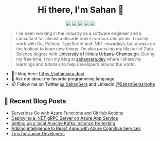 <h1 align="center"> Hi there, I'm Sahan 👋 </h1>

<p align="center"> 
 <a href="https://twitter.com/_SahanSera" alt="sahan serasinghe's twitter">
   <img src="https://img.shields.io/badge/-@_SahanSera-%231DA1F2?style=flat-square&logo=twitter&logoColor=ffffff" />
 </a>
 <a href="https://github.com/sahansera" alt="sahan serasinghe's github">
   <img src="https://img.shields.io/badge/-@sahansera-%23181717?style=flat-square&logo=github" />
 </a>
 <a href="https://www.linkedin.com/in/sahanserasinghe" alt="sahan serasinghe's linkedin">
   <img src="https://img.shields.io/badge/-sahanserasinghe-blue?style=flat-square&logo=Linkedin&logoColor=white&link=https://www.linkedin.com/in/sahanserasinghe" />
 </a>
 <a href="https://sahansera.dev" alt="sahan serasinghe's blog">
   <img src="https://img.shields.io/badge/sahansera-FFA500?style=flat-square&logo=rss&logoColor=white" />
 </a>
 <a>
   <img src="https://komarev.com/ghpvc/?username=sahansera&color=ff69b4&style=flat-square" />
 </a>
</p>

> I've been working in the industry as a software engineer and a consultant for almost a decade now in various deciplines. I mainly work with Go, Python, TypeScript and .NET nowadays, but always on the lookout to learn new things. I’m also pursuing my Master of Data Science degree with [University of Illinois Urbana-Champaign](https://cs.illinois.edu/). During my free time, I run my blog at [sahansera.dev](https://sahansera.dev/) where I share my learnings and tutorials to help developers around the world.

- 📝 I blog here: https://sahansera.dev/
- 💬  Ask me about my favorite programming language
- 📫 Follow me on Twitter [@_SahanSera](https://twitter.com/_SahanSera) and LinkedIn [@SahanSerasinghe](https://www.linkedin.com/in/sahanserasinghe/)

## 📙 Recent Blog Posts
<!--START_SECTION:feed-->
* [Serverless Go with Azure Functions and GitHub Actions](https:&#x2F;&#x2F;sahansera.dev&#x2F;serverless-go-with-azure-functions-github-actions&#x2F;)
* [Deploying a .NET gRPC Server on Azure App Service](https:&#x2F;&#x2F;sahansera.dev&#x2F;deploying-dotnet-grpc-service-azure-app-services&#x2F;)
* [Setting up a local Apache Kafka instance for testing](https:&#x2F;&#x2F;sahansera.dev&#x2F;setting-up-kafka-locally-for-testing&#x2F;)
* [Adding intelligence to React Apps with Azure Cognitive Services](https:&#x2F;&#x2F;sahansera.dev&#x2F;adding-intelligence-react-azure-cognitive&#x2F;)
* [Tips for Junior Developers](https:&#x2F;&#x2F;sahansera.dev&#x2F;tips-and-advices-for-jnr-devs&#x2F;)
<!--END_SECTION:feed-->
